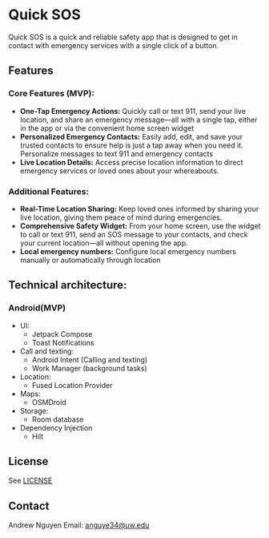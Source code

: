 # Quick SOS
Quick SOS is a quick and reliable safety app that is designed to get in contact with emergency services with a single click of a button.

## Features

### Core Features (MVP):
- **One-Tap Emergency Actions:** Quickly call or text 911, send your live location, and share an emergency message—all with a single tap, either in the app or via the convenient home screen widget
- **Personalized Emergency Contacts:** Easily add, edit, and save your trusted contacts to ensure help is just a tap away when you need it.  Personalize messages to text 911 and emergency contacts
- **Live Location Details:** Access precise location information to direct emergency services or loved ones about your whereabouts.

### Additional Features:
- **Real-Time Location Sharing:** Keep loved ones informed by sharing your live location, giving them peace of mind during emergencies.
- **Comprehensive Safety Widget:** From your home screen, use the widget to call or text 911, send an SOS message to your contacts, and check your current location—all without opening the app.
- **Local emergency numbers:** Configure local emergency numbers manually or automatically through location

## Technical architecture:

### Android(MVP)
- UI: 
    - Jetpack Compose
    - Toast Notifications 
- Call and texting: 
    - Android Intent (Calling and texting)
    - Work Manager (background tasks)
- Location: 
    - Fused Location Provider
- Maps:
    - OSMDroid
- Storage: 
    - Room database
- Dependency Injection
    - Hilt 

## License
See [LICENSE](/LICENSE)

## Contact
Andrew Nguyen 
Email: anguye34@uw.edu
